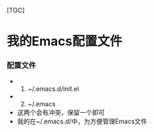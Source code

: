 [TOC]
# 我的Emacs配置文件

### 配置文件
- 1. ~/.emacs.d/init.el
- 2. ~/.emacs
- 这两个会有冲突，保留一个即可
- 我的在~/.emacs.d/中，为方便管理Emacs文件
